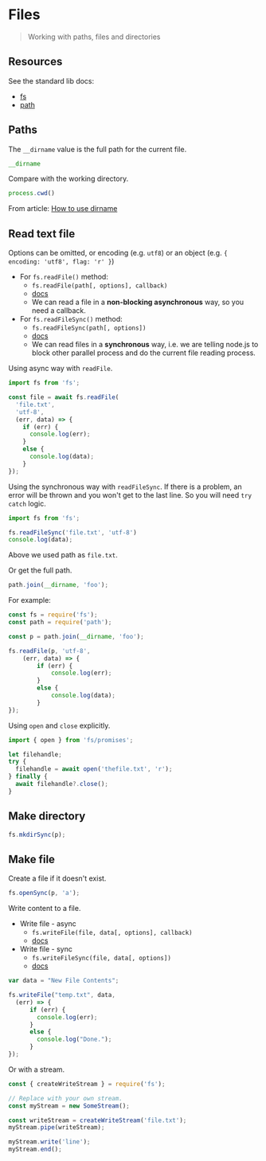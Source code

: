 # Files
> Working with paths, files and directories


## Resources

See the standard lib docs:

- [fs](https://nodejs.org/api/fs.html)
- [path](https://nodejs.org/api/path.html)


## Paths

The `__dirname` value is the full path for the current file.

```javascript
__dirname
```


Compare with the working directory.

```javascript
process.cwd()
```

From article: [How to use dirname](https://alligator.io/nodejs/how-to-use__dirname/)


## Read text file

Options can be omitted, or encoding (e.g. `utf8`) or an object (e.g. `{ encoding: 'utf8', flag: 'r' }`)

- For `fs.readFile()` method:
    - `fs.readFile(path[, options], callback)`
    - [docs](https://nodejs.org/api/fs.html#fs_fs_readfile_path_options_callback)
    - We can read a file in a **non-blocking asynchronous** way, so you need a callback.
- For `fs.readFileSync()` method:
    - `fs.readFileSync(path[, options])`
    - [docs](https://nodejs.org/api/fs.html#fs_fs_readfilesync_path_options)
    - We can read files in a **synchronous** way, i.e. we are telling node.js to block other parallel process and do the current file reading process. 

Using async way with `readFile`.

```javascript
import fs from 'fs';

const file = await fs.readFile(
  'file.txt', 
  'utf-8', 
  (err, data) => {
    if (err) {
      console.log(err); 
    }
    else {
      console.log(data); 
    }
});
```

Using the synchronous way with `readFileSync`. If there is a problem, an error will be thrown and you won't get to the last line. So you will need `try catch` logic.

```javascript
import fs from 'fs';

fs.readFileSync('file.txt', 'utf-8')
console.log(data); 
```

Above we used path as `file.txt`.

Or get the full path.

```javascript
path.join(__dirname, 'foo');
```

For example:

```javascript
const fs = require('fs');
const path = require('path');

const p = path.join(__dirname, 'foo');

fs.readFile(p, 'utf-8', 
    (err, data) => {
        if (err) {
            console.log(err); 
        }
        else {
            console.log(data); 
        }
});
```

Using `open` and `close` explicitly.

```javascript
import { open } from 'fs/promises';

let filehandle;
try {
  filehandle = await open('thefile.txt', 'r');
} finally {
  await filehandle?.close();
}
```


## Make directory

```javascript
fs.mkdirSync(p);
```


## Make file

Create a file if it doesn't exist.

```javascript
fs.openSync(p, 'a');
```

Write content to a file.

- Write file - async
    - `fs.writeFile(file, data[, options], callback)`
    - [docs](https://nodejs.org/api/fs.html#fs_fs_writefile_file_data_options_callback)
- Write file - sync
    - `fs.writeFileSync(file, data[, options])`
    - [docs](https://nodejs.org/api/fs.html#fs_fs_writefilesync_file_data_options)

```javascript
var data = "New File Contents";

fs.writeFile("temp.txt", data, 
  (err) => {
      if (err) {
        console.log(err);
      }
      else {
        console.log("Done.");
      }
});
```

Or with a stream.

```javascript
const { createWriteStream } = require('fs');

// Replace with your own stream.
const myStream = new SomeStream();

const writeStream = createWriteStream('file.txt');
myStream.pipe(writeStream);

myStream.write('line');
myStream.end();
```

